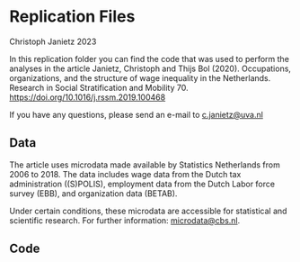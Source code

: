 # Replication Files

Christoph Janietz 2023

In this replication folder you can find the code that was used to perform the analyses in the article Janietz, Christoph and Thijs Bol (2020). Occupations, organizations, and the structure of wage inequality in the Netherlands. Research in Social Stratification and Mobility 70. https://doi.org/10.1016/j.rssm.2019.100468 

If you have any questions, please send an e-mail to c.janietz@uva.nl

## Data
The article uses microdata made available by Statistics Netherlands from 2006 to 2018. The data includes wage data from the Dutch tax administration ((S)POLIS), employment data from the Dutch Labor force survey (EBB), and organization data (BETAB). 

Under certain conditions, these microdata are accessible for statistical and scientific research. For further information: microdata@cbs.nl.

## Code
